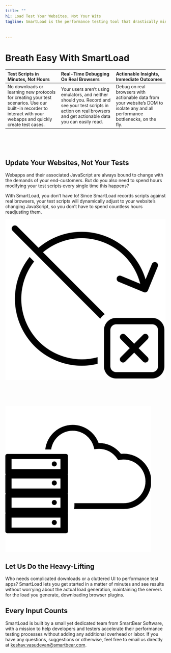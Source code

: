 ```yaml
---
title: ""
h1: Load Test Your Websites, Not Your Wits
tagline: SmartLoad is the performance testing tool that drastically minimizes your load testing efforts and maximizes your app’s reliability


---
```

# Breath Easy With SmartLoad


<!-- <div class="three-column">
    <div class="left-column">
    <h3> Test Scrips in Minutes, Not Hours </h3>
        <p> No downloads or learning new protocols for creating your test scenarios. Use our built-in recorder to interact with your webapps and quickly create test cases.   
 </p>
    </div>
    <div class="middle-column">
    <h3> Real-Time Debugging On Real Browsers </h3>
      <p>Your users aren’t using emulators, and neither should you. Record what your customer will actually see in your test scripts on real browsers on real servers   </p>
    </div>

    <div class="right-column">
    <h3> Actionable, Readable Insights </h3>
      <p> Use data your developers are already used to, straight from the browser.   </p>
    </div>
</div> -->



| Test Scripts in Minutes, Not Hours | Real-Time Debugging On Real Browsers | Actionable Insights, Immediate Outcomes |
| :----------------------------------|:------------------------------------ | :---------------------------------------|
| No downloads or learning new protocols for creating your test scenarios. Use our built-in recorder to interact with your webapps and quickly create test cases. | Your users aren’t using emulators, and neither should you. Record and see your test scripts in action on real browsers and get actionable data you can easily read. | Debug on real browsers with actionable data from your website’s DOM to isolate any and all performance bottlenecks, on the fly. |



<!--
<div class="two-column left-big">
    <div class="left-column big">
    <h2> Update Your Websites, Not Your Tests </h2>
        <p> Webapps and their associated JavaScript are always bound to with the ever-changing demands of your end-customers. But do you also need to spend hours modifying your test scripts every single time your JavaScript changes? </p>
<p>With Load360, you don’t have to! Since Load360 records scripts against real browsers, your test scripts will dynamically adjust to your website’s changing JavaScript, so you don’t have to spend countless hours readjusting them.  </p>

    </div>
    <div class="right-column small">
     <img src="assets/images/relax.png">
    </div>
</div>

<div class="two-column right-big">
    <div class="left-column small">

        <p> <img src="assets/images/Server.png"> </p>
    </div>
    <div class="right-column big">
    <h2> Let Us Do The Heavy Lifting </h2>
    <p> Who needs complicated downloads or a cluttered UI? Load360 lets you get started in a matter of minutes and see results without worrying about the actual load generation, maintaining the servers for the load you generate, downloading browser plugins. </p>


    </div>
</div> -->
<br> <br> <br>
<div class = "container">
<div class= "row">


<div class = "col-md-8">
<h2> Update Your Websites, Not Your Tests </h2>
<p>  Webapps and their associated JavaScript are always bound to change with the demands of your end-customers. But do you also need to spend hours modifying your test scripts every single time this happens? </p>
<p>With SmartLoad, you don’t have to! Since SmartLoad records scripts against real browsers, your test scripts will dynamically adjust to your website’s changing JavaScript, so you don’t have to spend countless hours readjusting them. </p>
</div>

<div class = "col-md-4 hidden-sm-down">
<p> <img src="assets/images/Update.png"> </p>
</div>

</div>
</div>

<br><br><br>

<div class = "container">
<div class= "row">
<div class = "col-md-4 hidden-sm-down">
<p> <img src="assets/images/Server.png"> </p>
</div>

<div class = "col-md-8">
<h2> Let Us Do the Heavy-Lifting </h2>
<p>  Who needs complicated downloads or a cluttered UI to performance test apps? SmartLoad lets you get started in a matter of minutes and see results without worrying about the actual load generation, maintaining the servers for the load you generate, downloading browser plugins.</p>
</div>

</div>
</div>

## Every Input Counts
SmartLoad is built by a small yet dedicated team from SmartBear Software, with a mission to help developers and testers accelerate their performance testing processes without adding any additional overhead or labor. If you have any questions, suggestions or otherwise, feel free to email us directly at [keshav.vasudevan@smartbear.com](mailtokeshav.vasudevan@smartbear.com).

 <!-- <a href="#" class="btn btn-success" role="button">Join Slack Community</a> -->

 <br>
